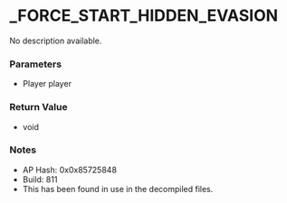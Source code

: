 # _FORCE_START_HIDDEN_EVASION

No description available.

### Parameters
* Player player

### Return Value
* void

### Notes
* AP Hash: 0x0x85725848
* Build: 811
* This has been found in use in the decompiled files.

